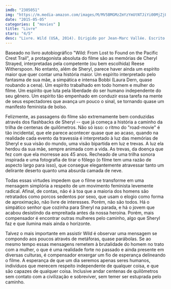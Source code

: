 ```yaml
---
imdb: "2305051"
img: "https://m.media-amazon.com/images/M/MV5BMGMzZmYzYmUtNTJiYi00MjZjLTkyZmMtZGJhYWRlMDBkMDIyXkEyXkFqcGdeQXVyNjA5MDIyMzU@._V1_SY150_CR0,0,101,150_.jpg"
date: "2015-05-05"
categories: [ "movies" ]
title: "Livre"
stars: "4/5"
desc: "Livre. Wild (USA, 2014). Dirigido por Jean-Marc Vallée. Escrito por Nick Hornby, Cheryl Strayed. Com Reese Witherspoon, Laura Dern, Thomas Sadoski, Keene McRae, Michiel Huisman, W. Earl Brown, Gaby Hoffmann, Kevin Rankin, Brian Van Holt."
---
```

Baseado no livro autobiográfico "Wild: From Lost to Found on the Pacific Crest Trail", a protagonista absoluta do filme são as memórias de Cheryl Strayed, interpretadas pela competente (ou bem escolhida) Reese Witherspoon. No entanto, além de Sheryl, parece haver ainda um espírito maior que quer contar uma história maior. Um espírito interpretado pelo fantasma de sua mãe, a simpática e intensa Bobbi (Laura Dern, quase roubando a cena). Um espírito trabalhado em todo homem e mulher do filme. Um espírito que luta pela liberdade do ser humano independente do seu gênero. Um espírito tão empenhado em conduzir essa tarefa na mente de seus espectadores que avança um pouco o sinal, se tornando quase um manifesto feminista de bolso. 

Felizmente, as passagens do filme são extremamente bem conduzidas através dos flashbacks de Sheryl -- que já começa a história a caminho da trilha de centenas de quilômetros. Não só isso: o ritmo do "road-movie" é tão incidental, que ele parece acontecer quase que ao acaso, quando na realidade cada evento da travessia é interpretado à luz das memórias de Sheryl e sua visão do mundo, uma visão bipartida em luz e trevas. A luz ela herdou da sua mãe, sempre animada com a vida. As trevas, da doença que fez com que ela morresse aos 45 anos. Recheado de uma trilha sonora inspirada e uma fotografia de tirar o fôlego (o filme tem uma razão de aspecto largo para isso), que consegue elegantemente atravessar tanto um delirante deserto quanto uma absurda camada de neve.

Todas essas virtudes impedem que o filme se transforme em uma mensagem simplória a respeito de um movimento feminista levemente radical. Afinal, de contas, não é à toa que a maioria dos homens são retratados como porcos sedentos por sexo, que usam o elogio como forma de aproximação, não livre de interesses. Porém, não são todos. Há o simpático senhor que cozinha para Sheryl na parada, e há o jovem que acabou desistindo da empreitada antes da nossa heroína. Porém, mais compensador é encontrar outras mulheres pelo caminho, algo que Sheryl faz e que ilumina mais ainda o horizonte.

Talvez o mais importante em assistir Wild é observar uma mensagem se compondo aos poucos através de metáforas, quase parábolas. Se ao mesmo tempo essas mensagens remetem à brutalidade do homem no trato com a mulher, o que é uma realidade forte no passado e ainda presente em diversas culturas, é compensador enxergar um fio de esperança delineando o filme. A esperança de que um dia seremos apenas seres humanos, indivíduos que merecem respeito independente de qualquer coisa, e que são capazes de qualquer coisa. Inclusive andar centenas de quilômetros sem contato com a civilização e sobreviver, sem temer ser estuprada pelo caminho.
